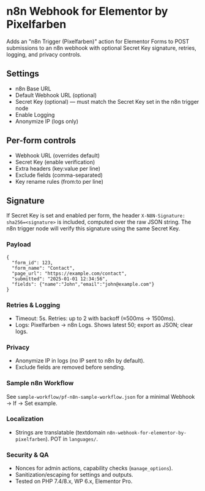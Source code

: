 # n8n Webhook for Elementor by Pixelfarben

Adds an "n8n Trigger (Pixelfarben)" action for Elementor Forms to POST submissions to an n8n webhook with optional Secret Key signature, retries, logging, and privacy controls.

## Settings
- n8n Base URL
- Default Webhook URL (optional)
- Secret Key (optional) — must match the Secret Key set in the n8n trigger node
- Enable Logging
- Anonymize IP (logs only)

## Per-form controls
- Webhook URL (overrides default)
- Secret Key (enable verification)
- Extra headers (key:value per line)
- Exclude fields (comma-separated)
- Key rename rules (from:to per line)

## Signature
If Secret Key is set and enabled per form, the header `X-N8N-Signature: sha256=<signature>` is included, computed over the raw JSON string. The n8n trigger node will verify this signature using the same Secret Key.

### Payload
```
{
  "form_id": 123,
  "form_name": "Contact",
  "page_url": "https://example.com/contact",
  "submitted": "2025-01-01 12:34:56",
  "fields": {"name":"John","email":"john@example.com"}
}
```

### Retries & Logging
- Timeout: 5s. Retries: up to 2 with backoff (≈500ms → 1500ms).
- Logs: Pixelfarben → n8n Logs. Shows latest 50; export as JSON; clear logs.

### Privacy
- Anonymize IP in logs (no IP sent to n8n by default).
- Exclude fields are removed before sending.

### Sample n8n Workflow
See `sample-workflow/pf-n8n-sample-workflow.json` for a minimal Webhook → If → Set example.

### Localization
- Strings are translatable (textdomain `n8n-webhook-for-elementor-by-pixelfarben`). POT in `languages/`.

### Security & QA
- Nonces for admin actions, capability checks (`manage_options`).
- Sanitization/escaping for settings and outputs.
- Tested on PHP 7.4/8.x, WP 6.x, Elementor Pro.


